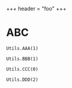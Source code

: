 +++
header = "foo"
+++

# ABC

```!
Utils.AAA(1)
```

```!
Utils.BBB(1)
```

```!
Utils.CCC(0)
```

```!
Utils.DDD(2)
```
